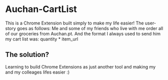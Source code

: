 # Auchan-CartList
This is a Chrome Extension built simply to make my life easier!
The user-story goes as follows:
Me and some of my friends who live with me order all of our groceries from Auchan.pt.
And the format I always used to send him my cart list was:
quantity * item_url
## The solution?
Learning to build Chrome Extensions as just another tool and making my and my colleages lifes easier :)